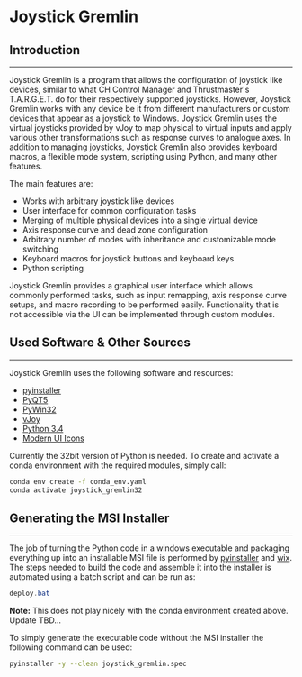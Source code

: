 # Joystick Gremlin

## Introduction

---

Joystick Gremlin is a program that allows the configuration of joystick like
devices, similar to what CH Control Manager and Thrustmaster's T.A.R.G.E.T. do
for their respectively supported joysticks. However, Joystick Gremlin works
with any device be it from different manufacturers or custom devices that
appear as a joystick to Windows. Joystick Gremlin uses the virtual joysticks
provided by vJoy to map physical to virtual inputs and apply various other
transformations such as response curves to analogue axes. In addition to
managing joysticks, Joystick Gremlin also provides keyboard macros, a flexible
mode system, scripting using Python, and many other features.

The main features are:

- Works with arbitrary joystick like devices
- User interface for common configuration tasks
- Merging of multiple physical devices into a single virtual device
- Axis response curve and dead zone configuration
- Arbitrary number of modes with inheritance and customizable mode switching
- Keyboard macros for joystick buttons and keyboard keys
- Python scripting

Joystick Gremlin provides a graphical user interface which allows commonly
performed tasks, such as input remapping, axis response curve setups, and macro
recording to be performed easily. Functionality that is not accessible via the
UI can be implemented through custom modules.

## Used Software & Other Sources

---

Joystick Gremlin uses the following software and resources:

- [pyinstaller](http://www.pyinstaller.org/)
- [PyQT5](http://www.riverbankcomputing.co.uk/software/pyqt/intro)
- [PyWin32](http://sourceforge.net/projects/pywin32)
- [vJoy](http://vjoystick.sourceforge.net)
- [Python 3.4](https://www.python.org)
- [Modern UI Icons](http://modernuiicons.com/)

Currently the 32bit version of Python is needed. To create and activate a conda environment with the required modules, simply call:

```bash
conda env create -f conda_env.yaml
conda activate joystick_gremlin32
```

## Generating the MSI Installer

---

The job of turning the Python code in a windows executable and
packaging everything up into an installable MSI file is performed
by [pyinstaller](http://www.pyinstaller.org/) and
[wix](http://wixtoolset.org/). The steps needed to build the code
and assemble it into the installer is automated using a batch
script and can be run as:

```powershell
deploy.bat
```

**Note:** This does not play nicely with the conda environment created above. Update TBD...

To simply generate the executable code without the MSI installer the
following command can be used:

```bash
pyinstaller -y --clean joystick_gremlin.spec
```
